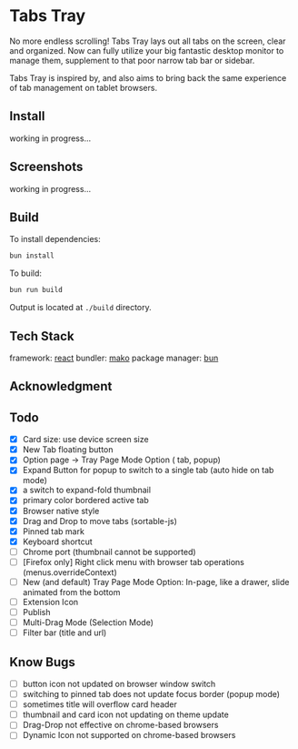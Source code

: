 # Tabs Tray

No more endless scrolling! Tabs Tray lays out all tabs on the screen, clear and organized. Now can fully utilize your big fantastic desktop monitor to manage them, supplement to that poor narrow tab bar or sidebar.

Tabs Tray is inspired by, and also aims to bring back the same experience of tab management on tablet browsers.


## Install

working in progress...

## Screenshots

working in progress...

## Build

To install dependencies:

```bash
bun install
```

To build:

```bash
bun run build
```

Output is located at `./build` directory.

## Tech Stack

framework: [react](https://react.dev/)
bundler: [mako](https://makojs.dev/)
package manager: [bun](https://bun.sh/)

## Acknowledgment



## Todo

- [x] Card size: use device screen size
- [x] New Tab floating button
- [x] Option page -> Tray Page Mode Option ( tab, popup)
- [x] Expand Button for popup to switch to a single tab (auto hide on tab mode)
- [x] a switch to expand-fold thumbnail
- [x] primary color bordered active tab
- [x] Browser native style
- [x] Drag and Drop to move tabs (sortable-js)
- [x] Pinned tab mark
- [x] Keyboard shortcut
- [ ] Chrome port (thumbnail cannot be supported)
- [ ] [Firefox only] Right click menu with browser tab operations (menus.overrideContext)
- [ ] New (and default) Tray Page Mode Option: In-page, like a drawer, slide animated from the bottom
- [ ] Extension Icon
- [ ] Publish
- [ ] Multi-Drag Mode (Selection Mode)
- [ ] Filter bar (title and url)

## Know Bugs

- [ ] button icon not updated on browser window switch
- [ ] switching to pinned tab does not update focus border (popup mode)
- [ ] sometimes title will overflow card header
- [ ] thumbnail and card icon not updating on theme update
- [ ] Drag-Drop not effective on chrome-based browsers
- [ ] Dynamic Icon not supported on chrome-based browsers